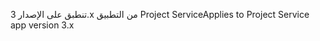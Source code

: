<span data-ttu-id="791ee-101">تنطبق على الإصدار 3.x من التطبيق Project Service</span><span class="sxs-lookup"><span data-stu-id="791ee-101">Applies to Project Service app version 3.x</span></span>
